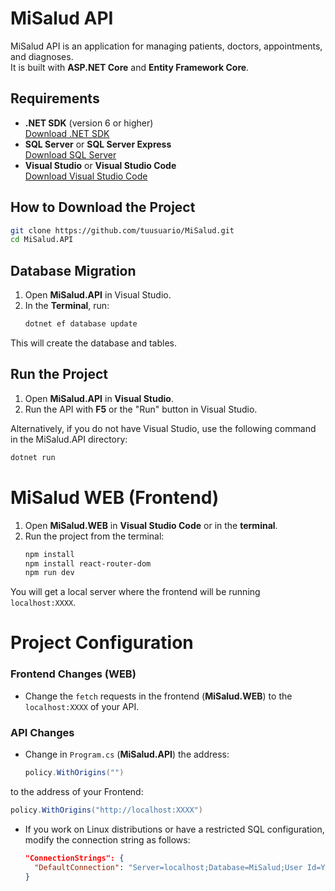 # MiSalud API

MiSalud API is an application for managing patients, doctors, appointments, and diagnoses.  
It is built with **ASP.NET Core** and **Entity Framework Core**.

## Requirements

- **.NET SDK** (version 6 or higher)  
  [Download .NET SDK](https://dotnet.microsoft.com/download)
- **SQL Server** or **SQL Server Express**  
  [Download SQL Server](https://www.microsoft.com/en-us/sql-server/sql-server-downloads)
- **Visual Studio** or **Visual Studio Code**  
  [Download Visual Studio Code](https://code.visualstudio.com/Download)

## How to Download the Project

```bash
git clone https://github.com/tuusuario/MiSalud.git
cd MiSalud.API
```

## Database Migration

1. Open **MiSalud.API** in Visual Studio.
2. In the **Terminal**, run:
   ```bash
   dotnet ef database update
   ```
This will create the database and tables.

## Run the Project

1. Open **MiSalud.API** in **Visual Studio**.
2. Run the API with **F5** or the "Run" button in Visual Studio.
   
Alternatively, if you do not have Visual Studio, use the following command in the MiSalud.API directory:
   ```bash
   dotnet run
   ```

# MiSalud WEB (Frontend)

1. Open **MiSalud.WEB** in **Visual Studio Code** or in the **terminal**.
2. Run the project from the terminal:
   ```bash
   npm install
   npm install react-router-dom
   npm run dev
   ```
You will get a local server where the frontend will be running `localhost:XXXX`.

# Project Configuration

### Frontend Changes (WEB)

* Change the `fetch` requests in the frontend (**MiSalud.WEB**) to the `localhost:XXXX` of your API.

### API Changes

* Change in `Program.cs` (**MiSalud.API**) the address:

   ```csharp
   policy.WithOrigins("")
   ```

to the address of your Frontend:

   ```csharp
   policy.WithOrigins("http://localhost:XXXX")
   ```

* If you work on Linux distributions or have a restricted SQL configuration, modify the connection string as follows:

   ```json
   "ConnectionStrings": {
     "DefaultConnection": "Server=localhost;Database=MiSalud;User Id=YourId(sa);Password=YourPassword.;TrustServerCertificate=true;"
   }
   ```
